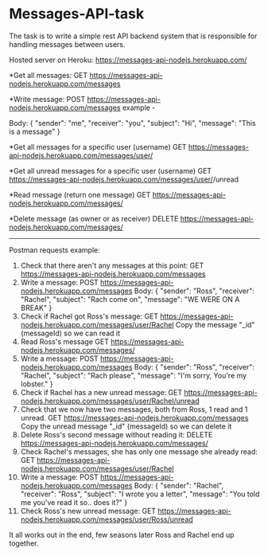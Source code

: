 # Messages-API-task
The task is to write a simple rest API backend system that is responsible for handling messages between users.

Hosted server on Heroku: https://messages-api-nodejs.herokuapp.com/

*Get all messages: 
GET https://messages-api-nodejs.herokuapp.com/messages

*Write message:
POST https://messages-api-nodejs.herokuapp.com/messages
example -

Body: { 
  "sender": "me",
  "receiver": "you",
  "subject": "Hi",
  "message": "This is a message" 
}

*Get all messages for a specific user (username)
GET https://messages-api-nodejs.herokuapp.com/messages/user/<username>

*Get all unread messages for a specific user (username)
GET https://messages-api-nodejs.herokuapp.com/messages/user/<username>/unread

*Read message (return one message)
GET https://messages-api-nodejs.herokuapp.com/messages/<messageId>

*Delete message (as owner or as receiver)
DELETE https://messages-api-nodejs.herokuapp.com/messages/<messageId>

-----------------------------------------------------------------------------
  
Postman requests example:
1. Check that there aren't any messages at this point:
    GET https://messages-api-nodejs.herokuapp.com/messages
2. Write a message:
    POST https://messages-api-nodejs.herokuapp.com/messages
    Body:
    {
      "sender": "Ross",
      "receiver": "Rachel",
      "subject": "Rach come on",
      "message": "WE WERE ON A BREAK"
    }
 3. Check if Rachel got Ross's message:
    GET https://messages-api-nodejs.herokuapp.com/messages/user/Rachel
    Copy the message "_id" (messageId) so we can read it
 4. Read Ross's message
    GET https://messages-api-nodejs.herokuapp.com/messages/<messageId>
 5. Write a message:
    POST https://messages-api-nodejs.herokuapp.com/messages
    Body:
    {
      "sender": "Ross",
      "receiver": "Rachel",
      "subject": "Rach please",
      "message": "I'm sorry, You're my lobster."
    }
  6. Check if Rachel has a new unread message:
    GET https://messages-api-nodejs.herokuapp.com/messages/user/Rachel/unread
  7. Check that we now have two messages, both from Ross, 1 read and 1 unread.
    GET https://messages-api-nodejs.herokuapp.com/messages
    Copy the unread message "_id" (messageId) so we can delete it
  8. Delete Ross's second message without reading it:
    DELETE https://messages-api-nodejs.herokuapp.com/messages/<messageId>
  9. Check Rachel's messages, she has only one message she already read:
    GET https://messages-api-nodejs.herokuapp.com/messages/user/Rachel
  10. Write a message:
    POST https://messages-api-nodejs.herokuapp.com/messages
    Body:
    {
      "sender": "Rachel",
      "receiver": "Ross",
      "subject": "I wrote you a letter",
      "message": "You told me you've read it so.. does it?"
    }
  11. Check Ross's new unread message:
    GET https://messages-api-nodejs.herokuapp.com/messages/user/Ross/unread
  
  It all works out in the end, few seasons later Ross and Rachel end up together.
  
  
